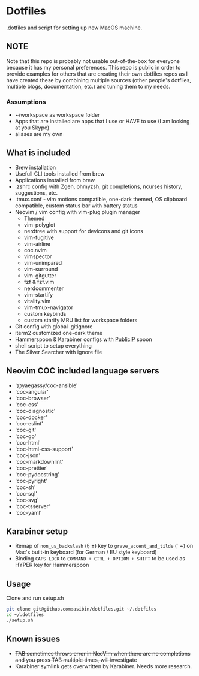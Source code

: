 # Dotfiles

.dotfiles and script for setting up new MacOS machine.

## NOTE

Note that this repo is probably not usable out-of-the-box
 for everyone because it has my personal preferences.
 This repo is public in order to provide examples for
 others that are creating their own dotfiles repos
 as I have created these by combining multiple sources
 (other people's dotfiles, multiple blogs,
 documentation, etc.) and tuning them to my needs.

### Assumptions

- ~/workspace as workspace folder
- Apps that are installed are apps that I use or HAVE to use
 (I am looking at you Skype)
- aliases are my own

## What is included

- Brew installation
- Usefull CLI tools installed from brew
- Applications installed from brew
- .zshrc config with Zgen, ohmyzsh, git completions, ncurses history,
  suggestions, etc.
- .tmux.conf - vim motions compatible, one-dark themed,
  OS clipboard compatible, custom status bar with battery status
- Neovim / vim config with vim-plug plugin manager
  - Themed
  - vim-polyglot
  - nerdtree with support for devicons and git icons
  - vim-fugitive
  - vim-airline
  - coc.nvim
  - vimspector
  - vim-unimpared
  - vim-surround
  - vim-gitgutter
  - fzf & fzf.vim
  - nerdcommenter
  - vim-startify
  - vitality.vim
  - vim-tmux-navigator
  - custom keybinds
  - custom starify MRU list for workspace folders
- Git config with global .gitignore
- iterm2 customized one-dark theme
- Hammerspoon & Karabiner configs with [PublicIP](https://github.com/asibin/hammerspoon-spoon-PublicIP) spoon
- shell script to setup everything
- The Silver Searcher with ignore file

## Neovim COC included language servers

- '@yaegassy/coc-ansible'
- 'coc-angular'
- 'coc-browser'
- 'coc-css'
- 'coc-diagnostic'
- 'coc-docker'
- 'coc-eslint'
- 'coc-git'
- 'coc-go'
- 'coc-html'
- 'coc-html-css-support'
- 'coc-json'
- 'coc-markdownlint'
- 'coc-prettier'
- 'coc-pydocstring'
- 'coc-pyright'
- 'coc-sh'
- 'coc-sql'
- 'coc-svg'
- 'coc-tsserver'
- 'coc-yaml'

## Karabiner setup

- Remap of `non_us_backslash` (§ ±) key to `grave_accent_and_tilde` (\` ~) on
 Mac's built-in keyboard (for German / EU style keyboard)
- Binding `CAPS LOCK` to `COMMAND + CTRL + OPTION + SHIFT` to be used as HYPER
 key for Hammerspoon

## Usage

Clone and run setup.sh

```bash
git clone git@github.com:asibin/dotfiles.git ~/.dotfiles
cd ~/.dotfiles
./setup.sh
```

## Known issues

- ~~TAB sometimes throws error in NeoVim when there are no completions
 and you press TAB multiple times, will investigate~~
- Karabiner symlink gets overwritten by Karabiner. Needs more research.
